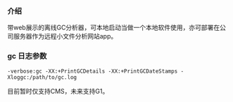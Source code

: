 
### 介绍

带web展示的离线GC分析器，可本地启动当做一个本地软件使用，亦可部署在公司服务器作为远程小文件分析网站app。

### gc 日志参数

~~~ shell
-verbose:gc -XX:+PrintGCDetails -XX:+PrintGCDateStamps -Xloggc:/path/to/gc.log
~~~

目前暂时仅支持CMS，未来支持G1。